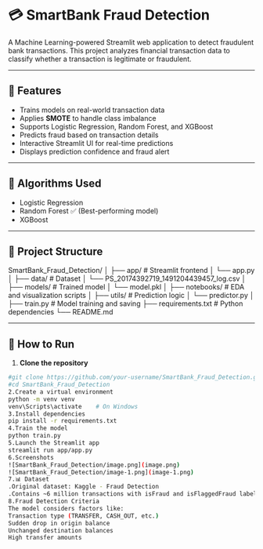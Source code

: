 # 💳 SmartBank Fraud Detection

A Machine Learning-powered Streamlit web application to detect fraudulent bank transactions. This project analyzes financial transaction data to classify whether a transaction is legitimate or fraudulent.

---

## 📌 Features

- Trains models on real-world transaction data
- Applies **SMOTE** to handle class imbalance
- Supports Logistic Regression, Random Forest, and XGBoost
- Predicts fraud based on transaction details
- Interactive Streamlit UI for real-time predictions
- Displays prediction confidence and fraud alert

---

## 🧠 Algorithms Used

- Logistic Regression
- Random Forest ✅ (Best-performing model)
- XGBoost

---

## 📁 Project Structure

SmartBank_Fraud_Detection/
│
├── app/ # Streamlit frontend
│ └── app.py
│
├── data/ # Dataset
│ └── PS_20174392719_1491204439457_log.csv
│
├── models/ # Trained model
│ └── model.pkl
│
├── notebooks/ # EDA and visualization scripts
│
├── utils/ # Prediction logic
│ └── predictor.py
│
├── train.py # Model training and saving
├── requirements.txt # Python dependencies
└── README.md

---

## 🚀 How to Run

1. **Clone the repository**
```bash
#git clone https://github.com/your-username/SmartBank_Fraud_Detection.git
#cd SmartBank_Fraud_Detection
2.Create a virtual environment
python -m venv venv
venv\Scripts\activate    # On Windows
3.Install dependencies
pip install -r requirements.txt
4.Train the model
python train.py
5.Launch the Streamlit app
streamlit run app/app.py
6.Screenshots
![SmartBank_Fraud_Detection/image.png](image.png)
![SmartBank_Fraud_Detection/image-1.png](image-1.png)
7.📊 Dataset
.Original dataset: Kaggle - Fraud Detection
.Contains ~6 million transactions with isFraud and isFlaggedFraud labels
8.Fraud Detection Criteria
The model considers factors like:
Transaction type (TRANSFER, CASH_OUT, etc.)
Sudden drop in origin balance
Unchanged destination balances
High transfer amounts


